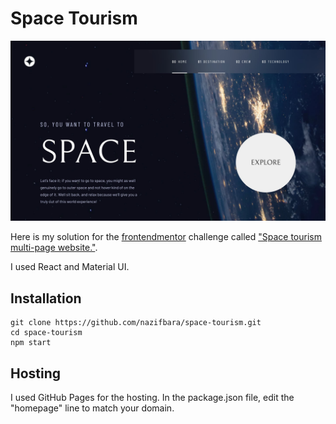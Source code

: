 # Space Tourism

![screenshot](src/assets/screenshot.jpeg)

Here is my solution for the [frontendmentor](https://www.frontendmentor.io/) challenge called ["Space tourism multi-page website."](https://www.frontendmentor.io/challenges/space-tourism-multipage-website-gRWj1URZ3).

I used React and Material UI.

## Installation

```
git clone https://github.com/nazifbara/space-tourism.git
cd space-tourism
npm start
```

## Hosting

I used GitHub Pages for the hosting. In the package.json file, edit the "homepage" line to match your domain.

